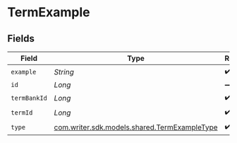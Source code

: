 # TermExample


## Fields

| Field                                                                                  | Type                                                                                   | Required                                                                               | Description                                                                            |
| -------------------------------------------------------------------------------------- | -------------------------------------------------------------------------------------- | -------------------------------------------------------------------------------------- | -------------------------------------------------------------------------------------- |
| `example`                                                                              | *String*                                                                               | :heavy_check_mark:                                                                     | N/A                                                                                    |
| `id`                                                                                   | *Long*                                                                                 | :heavy_minus_sign:                                                                     | N/A                                                                                    |
| `termBankId`                                                                           | *Long*                                                                                 | :heavy_check_mark:                                                                     | N/A                                                                                    |
| `termId`                                                                               | *Long*                                                                                 | :heavy_check_mark:                                                                     | N/A                                                                                    |
| `type`                                                                                 | [com.writer.sdk.models.shared.TermExampleType](../../models/shared/TermExampleType.md) | :heavy_check_mark:                                                                     | N/A                                                                                    |